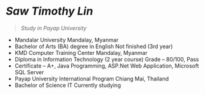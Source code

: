 # *Saw Timothy Lin*
> *Study in Payap University*

* Mandalar University Mandalay, Myanmar
* Bachelor of Arts (BA) degree in English Not finished (3rd year)
* KMD Computer Training Center Mandalay, Myanmar
* Diploma in Information Technology (2 year course) Grade – 80/100, Pass
* Certificate – A+, Java Programming, ASP.Net Web Application, Microsoft SQL Server
* Payap University International Program Chiang Mai, Thailand
* Bachelor of Science IT Currently studying
